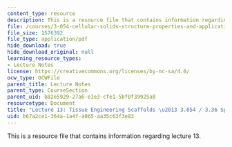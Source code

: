 ```yaml
---
content_type: resource
description: This is a resource file that contains information regarding lecture 13.
file: /courses/3-054-cellular-solids-structure-properties-and-applications-spring-2015/b67a2ce1364a1a4fa065aa35c63f3e83_MIT3_054S15_L13_tiss_trans.pdf
file_size: 1576392
file_type: application/pdf
hide_download: true
hide_download_original: null
learning_resource_types:
- Lecture Notes
license: https://creativecommons.org/licenses/by-nc-sa/4.0/
ocw_type: OCWFile
parent_title: Lecture Notes
parent_type: CourseSection
parent_uid: b82e5929-27a6-e1e3-cfe1-5bf0f39925a8
resourcetype: Document
title: "Lecture 13: Tissue Engineering Scaffolds \u2013 3.054 / 3.36 Spring 2015"
uid: b67a2ce1-364a-1a4f-a065-aa35c63f3e83
---
```

This is a resource file that contains information regarding lecture 13.